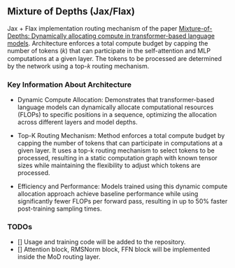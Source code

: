 ## Mixture of Depths (Jax/Flax)

Jax + Flax implementation routing mechanism of the paper [Mixture-of-Depths: Dynamically allocating compute in transformer-based language models](https://arxiv.org/abs/2404.02258). Architecture enforces a total compute budget by capping the number of tokens (𝑘) that can participate in the self-attention and MLP computations at a given layer. The tokens to be processed are determined by the network using a top-𝑘 routing mechanism.

### Key Information About Architecture

- Dynamic Compute Allocation: Demonstrates that transformer-based language models can dynamically allocate computational resources (FLOPs) to specific positions in a sequence, optimizing the allocation across different layers and model depths.

- Top-K Routing Mechanism:  Method enforces a total compute budget by capping the number of tokens that can participate in computations at a given layer. It uses a top-k routing mechanism to select tokens to be processed, resulting in a static computation graph with known tensor sizes while maintaining the flexibility to adjust which tokens are processed.

- Efficiency and Performance: Models trained using this dynamic compute allocation approach achieve baseline performance while using significantly fewer FLOPs per forward pass, resulting in up to 50% faster post-training sampling times.

### TODOs

- [] Usage and training code will be added to the repository.
- [] Attention block, RMSNorm block, FFN block will be implemented inside the MoD routing layer.
